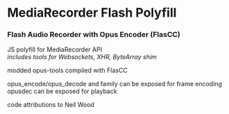 # MediaRecorder Flash Polyfill
### Flash Audio Recorder with Opus Encoder (FlasCC)  
JS polyfill for MediaRecorder API  
_includes tools for Websockets, XHR, ByteArray shim_  

modded opus-tools compiled with FlasCC

opus_encode/opus_decode and family can be exposed for frame encoding  
opusdec can be exposed for playback  

code attributions to Neil Wood